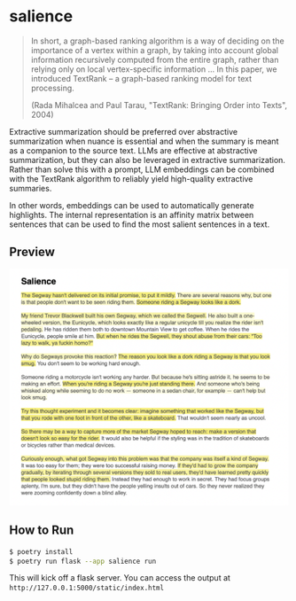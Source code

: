 # salience

> In short, a graph-based ranking algorithm is a way of deciding on the
> importance of a vertex within a graph, by taking into account global
> information recursively computed from the entire graph, rather than relying
> only on local vertex-specific information ...  In this paper, we introduced
> TextRank – a graph-based ranking model for text processing.
> 
> (Rada Mihalcea and Paul Tarau, "TextRank: Bringing Order into Texts", 2004)

Extractive summarization should be preferred over abstractive summarization
when nuance is essential and when the summary is meant as a companion to the
source text. LLMs are effective at abstractive summarization, but they can also
be leveraged in extractive summarization. Rather than solve this with a prompt,
LLM embeddings can be combined with the TextRank algorithm to reliably yield
high-quality extractive summaries.

In other words, embeddings can be used to automatically generate highlights. The
internal representation is an affinity matrix between sentences that can be used
to find the most salient sentences in a text.

## Preview

![Screenshot of Salience Output](screenshot.png)

## How to Run

```sh
$ poetry install
$ poetry run flask --app salience run
```

This will kick off a flask server. You can access the output at `http://127.0.0.1:5000/static/index.html`
